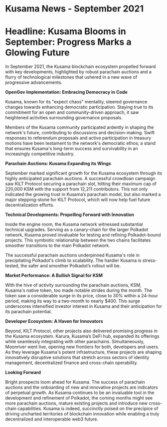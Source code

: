 # Kusama News - September 2021

# Headline: Kusama Blooms in September: Progress Marks a Glowing Future

In September 2021, the Kusama blockchain ecosystem propelled forward with key
developments, highlighted by robust parachain auctions and a flurry of
technological milestones that ushered in a new wave of progressive advancements.

**OpenGov Implementation: Embracing Democracy in Code**

Kusama, known for its "expect chaos" mentality, steered governance changes
towards enhancing democratic participation. Staying true to its commitment for
an open and community-driven approach, it saw heightened activities surrounding
governance proposals.

Members of the Kusama community participated ardently in shaping the network's
future, contributing to discussions and decision-making. Swift responses to
referendum proposals and active participation in treasury motions have been
testament to the network's democratic ethos; a stand that ensures Kusama's
long-term success and survivability in an increasingly competitive industry.

**Parachain Auctions: Kusama Expanding its Wings**

September marked significant growth for the Kusama ecosystem through its highly
anticipated parachain auctions. A successful crowdloan campaign saw KILT
Protocol securing a parachain slot, hitting their maximum cap of 220,000 KSM
with the support from 12,211 contributors. This not only indicated the growing
trust in Kusama’s parachain model, but also marked a major stepping-stone for
KILT Protocol, which will now help fuel future decentralization efforts.

**Technical Developments: Propelling Forward with Innovation**

Inside the engine room, the Kusama network witnessed substantial technical
upgrades. Serving as a canary-chain for the larger Polkadot network, Kusama
proved invaluable for testing and refining Polkadot-bound projects. This
symbiotic relationship between the two chains facilitates smoother transitions
to the main Polkadot network.

The successful parachain auctions underpinned Kusama's role in precipitating
Polkadot's climb to scalability. The hardier Kusama is stress-tested, the safer
and smoother Polkadot’s rollout will be.

**Market Performance: A Bullish Signal for KSM**

With the hive of activity surrounding the parachain auctions, KSM, Kusama's
native token, too made notable strides during the month. The token saw a
considerable surge in its price, close to 30% within a 24-hour period, making
its way to a two-month to nearly $400. This surge underscores intensified
investor interest in Kusama and their anticipation for its parachain potential.

**Developer Ecosystem: A Haven for Innovators**

Beyond, KILT Protocol, other projects also delivered promising progress in the
Kusama ecosystem. Karura, Kusama’s DeFi hub, expanded its offerings while
seamlessly integrating with other parachains. Simultaneously, Moonriver went
live, opening new frontiers for both, developers and users. As they leverage
Kusama's potent infrastructure, these projects are shaping innovatively
disruptive solutions that stretch across sectors of identity management,
decentralized finance and cross-chain operability.

**Looking Forward**

Bright prospects loom ahead for Kusama. The success of parachain auctions and
the onboarding of new and innovative projects are indicators of perpetual
growth. As Kusama continues to be an invaluable tool in the development and
refinement of Polkadot, the coming months might see more parachain auctions,
mature existing projects and introduce new cross-chain capabilities. Kusama is
indeed, succinctly poised on the precipice of driving uncharted territories of
blockchain innovation while enabling a truly decentralized and interoperable
web3 future.

